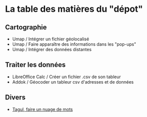 # La table des matières du "dépot"

## Cartographie
- Umap / Intégrer un fichier géolocalisé
- Umap / Faire apparaître des informations dans les "pop-ups"
- Umap / Intégrer des données distantes


## Traiter les données
- LibreOffice Calc / Créer un fichier .csv de son tableur
- Addok / Géocoder un tableur csv d'adresses et de données

## Divers
- [Tagul, faire un nuage de mots](http://www.multibao.org/infolab-cd33/datalunch/tagul_nuage-de-mots.md)
